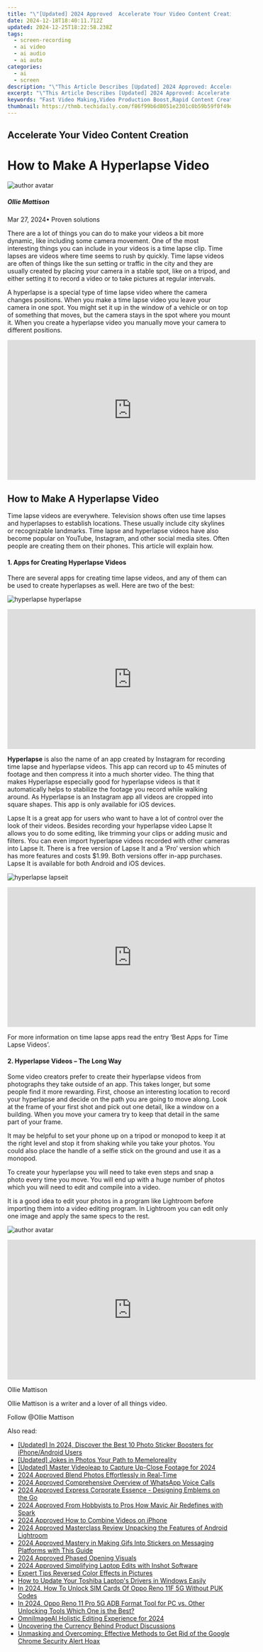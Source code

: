 ```yaml
---
title: "\"[Updated] 2024 Approved  Accelerate Your Video Content Creation\""
date: 2024-12-18T18:40:11.712Z
updated: 2024-12-25T18:22:58.238Z
tags: 
  - screen-recording
  - ai video
  - ai audio
  - ai auto
categories: 
  - ai
  - screen
description: "\"This Article Describes [Updated] 2024 Approved: Accelerate Your Video Content Creation\""
excerpt: "\"This Article Describes [Updated] 2024 Approved: Accelerate Your Video Content Creation\""
keywords: "Fast Video Making,Video Production Boost,Rapid Content Creation,Accelerated Editing,Quick Video Upload,Speedy Content Creation,Enhance Video Crafting"
thumbnail: https://thmb.techidaily.com/f86f99b6d8051e2301c0b59b59f0f49d547931786fc3f8df51522ef8e8e5d47b.jpg
---
```


## Accelerate Your Video Content Creation

# How to Make A Hyperlapse Video

![author avatar](https://images.wondershare.com/filmora/article-images/ollie-mattison.jpg)

##### Ollie Mattison

 Mar 27, 2024• Proven solutions

There are a lot of things you can do to make your videos a bit more dynamic, like including some camera movement. One of the most interesting things you can include in your videos is a time lapse clip. Time lapses are videos where time seems to rush by quickly. Time lapse videos are often of things like the sun setting or traffic in the city and they are usually created by placing your camera in a stable spot, like on a tripod, and either setting it to record a video or to take pictures at regular intervals.

A hyperlapse is a special type of time lapse video where the camera changes positions. When you make a time lapse video you leave your camera in one spot. You might set it up in the window of a vehicle or on top of something that moves, but the camera stays in the spot where you mount it. When you create a hyperlapse video you manually move your camera to different positions.

<!-- affiliate ads begin -->
<iframe width="560" height="315" src="https://www.youtube.com/embed/LdVT_-3gESA?si=_HfjpbUEHSRKTXjt" title="YouTube video player" frameborder="0" allow="accelerometer; autoplay; clipboard-write; encrypted-media; gyroscope; picture-in-picture; web-share" referrerpolicy="strict-origin-when-cross-origin" allowfullscreen></iframe>
<!-- affiliate ads end -->

## How to Make A Hyperlapse Video

Time lapse videos are everywhere. Television shows often use time lapses and hyperlapses to establish locations. These usually include city skylines or recognizable landmarks. Time lapse and hyperlapse videos have also become popular on YouTube, Instagram, and other social media sites. Often people are creating them on their phones. This article will explain how.

#### 1\. Apps for Creating Hyperlapse Videos

There are several apps for creating time lapse videos, and any of them can be used to create hyperlapses as well. Here are two of the best:

![hyperlapse hyperlapse](https://images.wondershare.com/filmora/article-images/hyperlapse-hyperlapse.JPG)

<!-- affiliate ads begin -->
<iframe width="560" height="315" src="https://www.youtube.com/embed/vFQCEZiYA08?si=xjIu5IAy77RlHWii" title="YouTube video player" frameborder="0" allow="accelerometer; autoplay; clipboard-write; encrypted-media; gyroscope; picture-in-picture; web-share" referrerpolicy="strict-origin-when-cross-origin" allowfullscreen></iframe>
<!-- affiliate ads end -->

**Hyperlapse** is also the name of an app created by Instagram for recording time lapse and hyperlapse videos. This app can record up to 45 minutes of footage and then compress it into a much shorter video. The thing that makes Hyperlapse especially good for hyperlapse videos is that it automatically helps to stabilize the footage you record while walking around. As Hyperlapse is an Instagram app all videos are cropped into square shapes. This app is only available for iOS devices.

Lapse It is a great app for users who want to have a lot of control over the look of their videos. Besides recording your hyperlapse video Lapse It allows you to do some editing, like trimming your clips or adding music and filters. You can even import hyperlapse videos recorded with other cameras into Lapse It. There is a free version of Lapse It and a ‘Pro’ version which has more features and costs $1.99\. Both versions offer in-app purchases. Lapse It is available for both Android and iOS devices.

![hyperlapse lapseit](https://images.wondershare.com/filmora/article-images/hyperlapse-lapseit.JPG)

<!-- affiliate ads begin -->
<iframe width="560" height="315" src="https://www.youtube.com/embed/3UyJuZYzjt0?si=W87GeyzVKVORAk7S" title="YouTube video player" frameborder="0" allow="accelerometer; autoplay; clipboard-write; encrypted-media; gyroscope; picture-in-picture; web-share" referrerpolicy="strict-origin-when-cross-origin" allowfullscreen></iframe>
<!-- affiliate ads end -->

For more information on time lapse apps read the entry ‘Best Apps for Time Lapse Videos’.

#### 2\. Hyperlapse Videos – The Long Way

Some video creators prefer to create their hyperlapse videos from photographs they take outside of an app. This takes longer, but some people find it more rewarding. First, choose an interesting location to record your hyperlapse and decide on the path you are going to move along. Look at the frame of your first shot and pick out one detail, like a window on a building. When you move your camera try to keep that detail in the same part of your frame.

It may be helpful to set your phone up on a tripod or monopod to keep it at the right level and stop it from shaking while you take your photos. You could also place the handle of a selfie stick on the ground and use it as a monopod.

To create your hyperlapse you will need to take even steps and snap a photo every time you move. You will end up with a huge number of photos which you will need to edit and compile into a video.

It is a good idea to edit your photos in a program like Lightroom before importing them into a video editing program. In Lightroom you can edit only one image and apply the same specs to the rest.

![author avatar](https://images.wondershare.com/filmora/article-images/ollie-mattison.jpg)

<!-- affiliate ads begin -->
<iframe width="560" height="315" src="https://www.youtube.com/embed/97ydpSmzTJw?si=tFcelmtQX4u-b3u5" title="YouTube video player" frameborder="0" allow="accelerometer; autoplay; clipboard-write; encrypted-media; gyroscope; picture-in-picture; web-share" referrerpolicy="strict-origin-when-cross-origin" allowfullscreen></iframe>
<!-- affiliate ads end -->

Ollie Mattison

Ollie Mattison is a writer and a lover of all things video.

Follow @Ollie Mattison


<ins class="adsbygoogle"
     style="display:block"
     data-ad-format="autorelaxed"
     data-ad-client="ca-pub-7571918770474297"
     data-ad-slot="1223367746"></ins>



<ins class="adsbygoogle"
     style="display:block"
     data-ad-client="ca-pub-7571918770474297"
     data-ad-slot="8358498916"
     data-ad-format="auto"
     data-full-width-responsive="true"></ins>


<span class="atpl-alsoreadstyle">Also read:</span>
<div><ul>
<li><a href="https://article-files.techidaily.com/updated-in-2024-discover-the-best-10-photo-sticker-boosters-for-iphoneandroid-users/"><u>[Updated] In 2024, Discover the Best 10 Photo Sticker Boosters for iPhone/Android Users</u></a></li>
<li><a href="https://fox-glue.techidaily.com/updated-jokes-in-photos-your-path-to-memeloreality/"><u>[Updated] Jokes in Photos Your Path to Memeloreality</u></a></li>
<li><a href="https://article-posts.techidaily.com/updated-master-videoleap-to-capture-up-close-footage-for-2024/"><u>[Updated] Master Videoleap to Capture Up-Close Footage for 2024</u></a></li>
<li><a href="https://fox-blue.techidaily.com/2024-approved-blend-photos-effortlessly-in-real-time/"><u>2024 Approved Blend Photos Effortlessly in Real-Time</u></a></li>
<li><a href="https://fox-blue.techidaily.com/2024-approved-comprehensive-overview-of-whatsapp-voice-calls/"><u>2024 Approved Comprehensive Overview of WhatsApp Voice Calls</u></a></li>
<li><a href="https://fox-blue.techidaily.com/2024-approved-express-corporate-essence-designing-emblems-on-the-go/"><u>2024 Approved Express Corporate Essence - Designing Emblems on the Go</u></a></li>
<li><a href="https://fox-blue.techidaily.com/2024-approved-from-hobbyists-to-pros-how-mavic-air-redefines-with-spark/"><u>2024 Approved From Hobbyists to Pros How Mavic Air Redefines with Spark</u></a></li>
<li><a href="https://fox-blue.techidaily.com/2024-approved-how-to-combine-videos-on-iphone/"><u>2024 Approved How to Combine Videos on iPhone</u></a></li>
<li><a href="https://fox-blue.techidaily.com/2024-approved-masterclass-review-unpacking-the-features-of-android-lightroom/"><u>2024 Approved Masterclass Review Unpacking the Features of Android Lightroom</u></a></li>
<li><a href="https://fox-blue.techidaily.com/2024-approved-mastery-in-making-gifs-into-stickers-on-messaging-platforms-with-this-guide/"><u>2024 Approved Mastery in Making Gifs Into Stickers on Messaging Platforms with This Guide</u></a></li>
<li><a href="https://fox-blue.techidaily.com/2024-approved-phased-opening-visuals/"><u>2024 Approved Phased Opening Visuals</u></a></li>
<li><a href="https://fox-blue.techidaily.com/2024-approved-simplifying-laptop-edits-with-inshot-software/"><u>2024 Approved Simplifying Laptop Edits with Inshot Software</u></a></li>
<li><a href="https://extra-tips.techidaily.com/expert-tips-reversed-color-effects-in-pictures/"><u>Expert Tips Reversed Color Effects in Pictures</u></a></li>
<li><a href="https://hardware-help.techidaily.com/how-to-update-your-toshiba-laptops-drivers-in-windows-easily/"><u>How to Update Your Toshiba Laptop's Drivers in Windows Easily</u></a></li>
<li><a href="https://sim-unlock.techidaily.com/in-2024-how-to-unlock-sim-cards-of-oppo-reno-11f-5g-without-puk-codes-by-drfone-android/"><u>In 2024, How To Unlock SIM Cards Of Oppo Reno 11F 5G Without PUK Codes</u></a></li>
<li><a href="https://android-frp.techidaily.com/in-2024-oppo-reno-11-pro-5g-adb-format-tool-for-pc-vs-other-unlocking-tools-which-one-is-the-best-by-drfone-android/"><u>In 2024, Oppo Reno 11 Pro 5G ADB Format Tool for PC vs. Other Unlocking Tools Which One is the Best?</u></a></li>
<li><a href="https://extra-support.techidaily.com/omniimageai-holistic-editing-experience-for-2024/"><u>OmniImageAI Holistic Editing Experience for 2024</u></a></li>
<li><a href="https://fox-direct.techidaily.com/uncovering-the-currency-behind-product-discussions/"><u>Uncovering the Currency Behind Product Discussions</u></a></li>
<li><a href="https://common-error.techidaily.com/unmasking-and-overcoming-effective-methods-to-get-rid-of-the-google-chrome-security-alert-hoax/"><u>Unmasking and Overcoming: Effective Methods to Get Rid of the Google Chrome Security Alert Hoax</u></a></li>
</ul></div>

